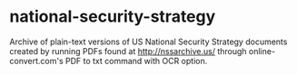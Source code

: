 # national-security-strategy
Archive of plain-text versions of US National Security Strategy documents created by running PDFs found at http://nssarchive.us/ through online-convert.com's PDF to txt command with OCR option.
